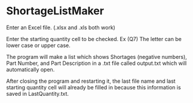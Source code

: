 # ShortageListMaker
Enter an Excel file. (.xlsx and .xls both work)

Enter the starting quantity cell to be checked. Ex (Q7) The letter can be lower case or upper case.

The program will make a list which shows Shortages (negative numbers), Part Number, and Part Description in a .txt file called output.txt which will automatically open.

After closing the program and restarting it, the last file name and last starting quantity cell will already be filled in because this information is saved in LastQuantity.txt.
